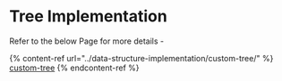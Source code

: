 # Tree Implementation

Refer to the below Page for more details - &#x20;

{% content-ref url="../data-structure-implementation/custom-tree/" %}
[custom-tree](../data-structure-implementation/custom-tree/)
{% endcontent-ref %}

